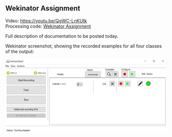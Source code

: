 ## Wekinator Assignment  
Video: https://youtu.be/QgWC-LnKUtk  
Processing code: [Wekinator Assignment](/Wekinator-Assignment/WekinatorAssignment.pde)
  
Full description of documentation to be posted today.  
  
Wekinator screenshot, showing the recorded examples for all four classes of the output:  
  
![Wekinator screenshot](/Wekinator-Assignment/Wekinator_WekinatorAssignment.JPG)
